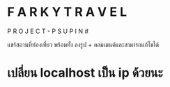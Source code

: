 #  F A R K Y T R A V E L
P R O J E C T - P S U P I N #


แชร์สถานที่ท่องเที่ยว พร้อมทั้ง ลงรูป + คอมเมนต์และสามารถแก้ไขได้

# เปลี่ยน localhost เป็น ip ด้วยนะ

